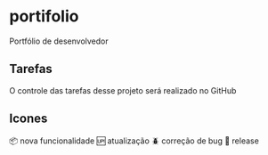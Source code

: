 # portifolio
Portfólio de desenvolvedor

## Tarefas

O controle das tarefas desse projeto será realizado no GitHub

## Icones
:package: nova funcionalidade
:up: atualização
:beetle: correção de bug
:checkered_flag: release